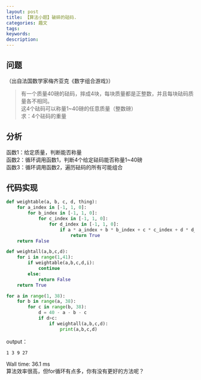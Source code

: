 ```yaml
---
layout: post
title: 【算法小题】破碎的砝码.
categories: 趣文
tags:
keywords:
description:
---
```


## 问题

（出自法国数学家梅齐亚克《数字组合游戏》）  
>有一个质量40磅的砝码，摔成4块，每块质量都是正整数，并且每块砝码质量各不相同。  
这4个砝码可以称量1~40磅的任意质量（整数磅）  
求：4个砝码的重量  

## 分析

函数1：给定质量，判断能否称量  
函数2：循环调用函数1，判断4个给定砝码能否称量1~40磅  
函数3：循环调用函数2，遍历砝码的所有可能组合  

## 代码实现

```py
def weightable(a, b, c, d, thing):
    for a_index in [-1, 1, 0]:
        for b_index in [-1, 1, 0]:
            for c_index in [-1, 1, 0]:
                for d_index in [-1, 1, 0]:
                    if a * a_index + b * b_index + c * c_index + d * d_index == thing:
                        return True
    return False

def weightall(a,b,c,d):
    for i in range(1,41):
        if weightable(a,b,c,d,i):
            continue
        else:
            return False
    return True

for a in range(1, 38):
    for b in range(a, 38):
        for c in range(b, 38):
            d = 40 - a - b - c
            if d>c:
                if weightall(a,b,c,d):
                    print(a,b,c,d)
```
output：

```
1 3 9 27
```
Wall time: 36.1 ms  
算法效率很高，但for循环有点多，你有没有更好的方法呢？  
